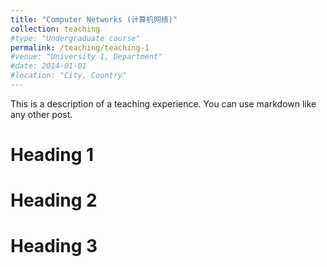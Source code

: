 ```yaml
---
title: "Computer Networks (计算机网络)"
collection: teaching
#type: "Undergraduate course"
permalink: /teaching/teaching-1
#venue: "University 1, Department"
#date: 2014-01-01
#location: "City, Country"
---
```


This is a description of a teaching experience. You can use markdown like any other post.

Heading 1
======

Heading 2
======

Heading 3
======